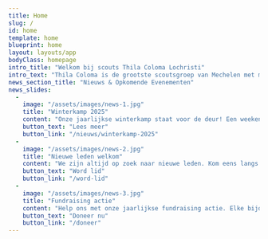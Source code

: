```yaml
---
title: Home
slug: /
id: home
template: home
blueprint: home
layout: layouts/app
bodyClass: homepage
intro_title: "Welkom bij scouts Thila Coloma Lochristi"
intro_text: "Thila Coloma is de grootste scoutsgroep van Mechelen met meer dan 400 leden! Ons terrein ligt tussen de Jubellaan en de Geerdegemstraat."
news_section_title: "Nieuws & Opkomende Evenementen"
news_slides:
  -
    image: "/assets/images/news-1.jpg"
    title: "Winterkamp 2025"
    content: "Onze jaarlijkse winterkamp staat voor de deur! Een weekend vol avontuur en vriendschap in de Ardennen."
    button_text: "Lees meer"
    button_link: "/nieuws/winterkamp-2025"
  -
    image: "/assets/images/news-2.jpg"
    title: "Nieuwe leden welkom"
    content: "We zijn altijd op zoek naar nieuwe leden. Kom eens langs op één van onze vergaderingen!"
    button_text: "Word lid"
    button_link: "/word-lid"
  -
    image: "/assets/images/news-3.jpg"
    title: "Fundraising actie"
    content: "Help ons met onze jaarlijkse fundraising actie. Elke bijdrage is welkom!"
    button_text: "Doneer nu"
    button_link: "/doneer"
---
```

